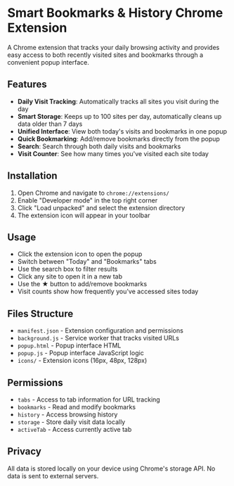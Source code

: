 # Smart Bookmarks & History Chrome Extension

A Chrome extension that tracks your daily browsing activity and provides easy access to both recently visited sites and bookmarks through a convenient popup interface.

## Features

- **Daily Visit Tracking**: Automatically tracks all sites you visit during the day
- **Smart Storage**: Keeps up to 100 sites per day, automatically cleans up data older than 7 days
- **Unified Interface**: View both today's visits and bookmarks in one popup
- **Quick Bookmarking**: Add/remove bookmarks directly from the popup
- **Search**: Search through both daily visits and bookmarks
- **Visit Counter**: See how many times you've visited each site today

## Installation

1. Open Chrome and navigate to `chrome://extensions/`
2. Enable "Developer mode" in the top right corner
3. Click "Load unpacked" and select the extension directory
4. The extension icon will appear in your toolbar

## Usage

- Click the extension icon to open the popup
- Switch between "Today" and "Bookmarks" tabs
- Use the search box to filter results
- Click any site to open it in a new tab
- Use the ★ button to add/remove bookmarks
- Visit counts show how frequently you've accessed sites today

## Files Structure

- `manifest.json` - Extension configuration and permissions
- `background.js` - Service worker that tracks visited URLs
- `popup.html` - Popup interface HTML
- `popup.js` - Popup interface JavaScript logic
- `icons/` - Extension icons (16px, 48px, 128px)

## Permissions

- `tabs` - Access to tab information for URL tracking
- `bookmarks` - Read and modify bookmarks
- `history` - Access browsing history
- `storage` - Store daily visit data locally
- `activeTab` - Access currently active tab

## Privacy

All data is stored locally on your device using Chrome's storage API. No data is sent to external servers.